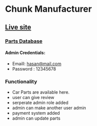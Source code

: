 # Chunk Manufacturer

## [Live site](https://chunk-manufacturer.web.app)
### [Parts Database](https://agile-journey-29324.herokuapp.com/cars)

#### Admin Credentials:
- Emaill: hasan@mail.com
- Password : 12345678

### Functionality
- Car Parts are available here.
- user can give review
- serperate admin role added
- admin can make another user admin
- payment system added
- admin can update parts

